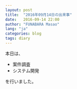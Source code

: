 ```yaml
---
layout: post
title:  "2016年09月14日の出来事"
date:   2016-09-14 22:00
author: "FUNABARA Masao"
lang: "ja"
categories: blog
tags: diary
---
```


本日は、

* 案件調査
* システム開発

を行いました。

